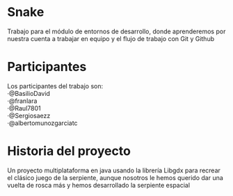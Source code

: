 # Snake<br>
Trabajo para el módulo de entornos de desarrollo, donde aprenderemos por nuestra cuenta a trabajar en equipo y el flujo de trabajo con Git y Github<br>

# Participantes<br>
Los participantes del trabajo son:<br>
·@BasilioDavid<br>
·@franlara<br>
·@Raul7801<br>
·@Sergiosaezz<br>
·@albertomunozgarciatc<br>

# Historia del proyecto<br>
Un proyecto multiplataforma en java usando la librería Libgdx para recrear el clásico juego de la serpiente, aunque nosotros le hemos querido dar una vuelta de rosca más y hemos desarrollado la serpiente espacial
